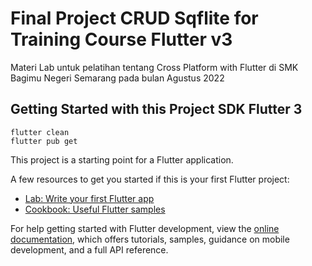 # Final Project CRUD Sqflite for Training Course Flutter v3

Materi Lab untuk pelatihan tentang Cross Platform with Flutter di SMK Bagimu Negeri Semarang pada bulan Agustus 2022 

## Getting Started with this Project SDK Flutter 3
```
flutter clean 
flutter pub get
```
This project is a starting point for a Flutter application.

A few resources to get you started if this is your first Flutter project:

- [Lab: Write your first Flutter app](https://docs.flutter.dev/get-started/codelab)
- [Cookbook: Useful Flutter samples](https://docs.flutter.dev/cookbook)

For help getting started with Flutter development, view the
[online documentation](https://docs.flutter.dev/), which offers tutorials,
samples, guidance on mobile development, and a full API reference.
